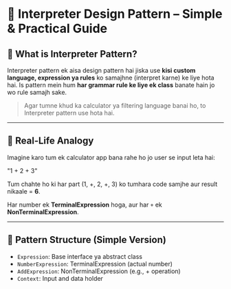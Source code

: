 # 🧠 Interpreter Design Pattern – Simple & Practical Guide

## 📖 What is Interpreter Pattern?

Interpreter pattern ek aisa design pattern hai jiska use **kisi custom language, expression ya rules** ko samajhne (interpret karne) ke liye hota hai. Is pattern mein hum **har grammar rule ke liye ek class** banate hain jo wo rule samajh sake.

> Agar tumne khud ka calculator ya filtering language banai ho, to Interpreter pattern use hota hai.

---

## 🎯 Real-Life Analogy

Imagine karo tum ek calculator app bana rahe ho jo user se input leta hai:

"1 + 2 + 3"


Tum chahte ho ki har part (1, +, 2, +, 3) ko tumhara code samjhe aur result nikaale = **6**.

Har number ek **TerminalExpression** hoga, aur har `+` ek **NonTerminalExpression**.

---

## 🧱 Pattern Structure (Simple Version)

- `Expression`: Base interface ya abstract class
- `NumberExpression`: TerminalExpression (actual number)
- `AddExpression`: NonTerminalExpression (e.g., + operation)
- `Context`: Input and data holder
